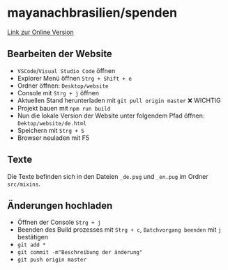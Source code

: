 # mayanachbrasilien/spenden

[Link zur Online Version](https://mayanachbrasilien.github.io/spenden)

## Bearbeiten der Website

- `VSCode`/`Visual Studio Code` öffnen
- Explorer Menü öffnen `Strg + Shift + e`
- Ordner öffnen: `Desktop/website`
- Console mit `Strg + j` öffnen
- Aktuellen Stand herunterladen mit `git pull origin master` ❌ WICHTIG
- Projekt bauen mit `npm run build`
- Nun die lokale Version der Website unter folgendem Pfad öffnen: `Dektop/website/de.html`
- Speichern mit `Strg + S`
- Browser neuladen mit F5

## Texte

Die Texte befinden sich in den Dateien `_de.pug` und `_en.pug` im Ordner `src/mixins`.

## Änderungen hochladen

- Öffnen der Console `Strg + j`
- Beenden des Build prozesses mit `Strg + c`, `Batchvorgang beenden` mit `j` bestätigen
- `git add *`
- `git commit -m"Beschreibung der änderung"`
- `git push origin master`
